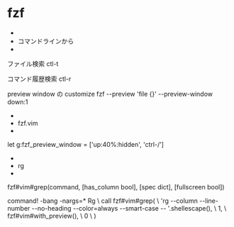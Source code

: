 
# fzf


*
* コマンドラインから
*
ファイル検索
ctl-t

コマンド履歴検索
ctl-r


preview window の customize
fzf --preview 'file {}' --preview-window down:1


* 
* fzf.vim
* 
let g:fzf_preview_window = ['up:40%:hidden', 'ctrl-/']


* 
* rg
* 
fzf#vim#grep(command, [has_column bool], [spec dict], [fullscreen bool])


command! -bang -nargs=* Rg
  \ call fzf#vim#grep(
  \   'rg --column --line-number --no-heading --color=always --smart-case -- '.shellescape(<q-args>),
  \   1,
  \   fzf#vim#with_preview(),
  \   <bang>0
  \ )



